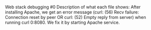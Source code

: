 Web stack debugging #0
Description of what each file shows:
After installing Apache, we get an error message (curl: (56) Recv failure: Connection reset by peer OR curl: (52) Empty reply from server) when running curl 0:8080. We fix it by starting Apache service.
